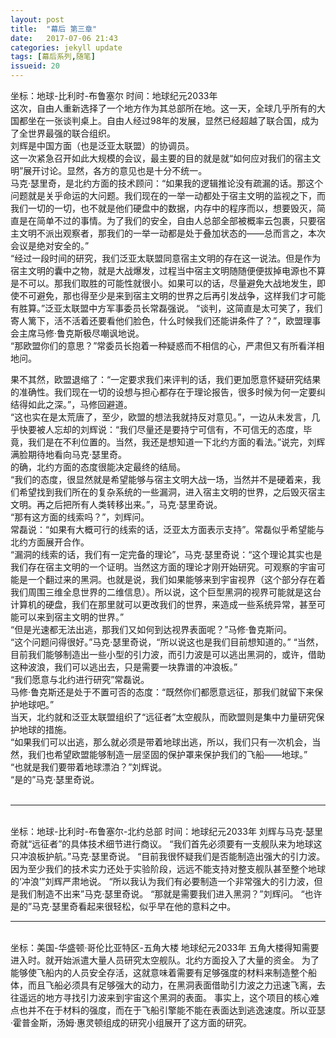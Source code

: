 ```yaml
---
layout: post
title:  "幕后 第三章"
date:   2017-07-06 21:43
categories: jekyll update
tags: [幕后系列,随笔]
issueid: 20
---
```

坐标：地球-比利时-布鲁塞尔 时间：地球纪元2033年  
这次，自由人重新选择了一个地方作为其总部所在地。这一天，全球几乎所有的大国都坐在一张谈判桌上。自由人经过98年的发展，显然已经超越了联合国，成为了全世界最强的联合组织。  
刘辉是中国方面（也是泛亚太联盟）的协调员。  
这一次紧急召开如此大规模的会议，最主要的目的就是就“如何应对我们的宿主文明”展开讨论。显然，各方的意见也是十分不统一。  
马克·瑟里奇，是北约方面的技术顾问：“如果我的逻辑推论没有疏漏的话。那这个问题就是关乎命运的大问题。我们现在的一举一动都处于宿主文明的监视之下，而我们一切的一切，也不就是他们硬盘中的数据，内存中的程序而以，想要毁灭，简直是在简单不过的事情。为了我们的安全，自由人总部全部被概率云包裹，只要宿主文明不派出观察者，那我们的一举一动都是处于叠加状态的——总而言之，本次会议是绝对安全的。”  
“经过一段时间的研究，我们泛亚太联盟同意宿主文明的存在这一说法。但是作为宿主文明的囊中之物，就是大战爆发，过程当中宿主文明随随便便拔掉电源也不算是不可以。那我们取胜的可能性就很小。如果可以的话，尽量避免大战地发生，即使不可避免，那也得至少是来到宿主文明的世界之后再引发战争，这样我们才可能有胜算。”泛亚太联盟中方军事委员长常磊强说。
“谈判，这简直是太可笑了，我们寄人篱下，活不活着还要看他们脸色，什么时候我们还能讲条件了？”，欧盟理事会主席马修·鲁克斯极尽嘲讽地说。  
“那欧盟你们的意思？”常委员长抱着一种疑惑而不相信的心，严肃但又有所看洋相地问。  

果不其然，欧盟退缩了：“一定要求我们来评判的话，我们更加愿意怀疑研究结果的准确性。我们现在一切的设想与担心都存在于理论报告，很多时候为何一定要纠结得如此之深。”，马修回避道。  
“这也实在是太荒唐了，至少，欧盟的想法我就持反对意见。”，一边从未发言，几乎快要被人忘却的刘辉说：“我们尽量还是要持宁可信有，不可信无的态度，毕竟，我们是在不利位置的。当然，我还是想知道一下北约方面的看法。”说完，刘辉满脸期待地看向马克·瑟里奇。  
的确，北约方面的态度很能决定最终的结局。  
“我们的态度，很显然就是希望能够与宿主文明大战一场，当然并不是硬着来，我们希望找到我们所在的复杂系统的一些漏洞，进入宿主文明的世界，之后毁灭宿主文明。再之后把所有人类转移出来。”，马克·瑟里奇说。  
“那有这方面的线索吗？”，刘辉问。  
常磊说：“如果有大概可行的线索的话，泛亚太方面表示支持”。常磊似乎希望能与北约方面展开合作。  
“漏洞的线索的话，我们有一定完备的理论”，马克·瑟里奇说：“这个理论其实也是我们存在宿主文明的一个证明。当然这方面的理论才刚开始研究。可观察的宇宙可能是一个翻过来的黑洞。也就是说，我们如果能够来到宇宙视界（这个部分存在着我们周围三维全息世界的二维信息）。所以说，这个巨型黑洞的视界可能就是这台计算机的硬盘，我们在那里就可以更改我们的世界，来造成一些系统异常，甚至可能可以来到宿主文明的世界。”  
“但是光速都无法出逃，那我们又如何到达视界表面呢？”马修·鲁克斯问。  
“这个问题问得很好。”马克·瑟里奇说，“所以说这也是我们目前想知道的。”
“当然，目前我们能够制造出一些小型的引力波，而引力波是可以逃出黑洞的，或许，借助这种波浪，我们可以逃出去，只是需要一块靠谱的冲浪板。”  
“我们愿意与北约进行研究”常磊说。  
马修·鲁克斯还是处于不置可否的态度：“既然你们都愿意远征，那我们就留下来保护地球吧。”  
当天，北约就和泛亚太联盟组织了“远征者”太空舰队，而欧盟则是集中力量研究保护地球的措施。  
“如果我们可以出逃，那么就必须是带着地球出逃，所以，我们只有一次机会，当然，我们也希望欧盟能够制造一层坚固的保护罩来保护我们的飞船——地球。”  
“也就是我们要带着地球漂泊？”刘辉说。  
“是的”马克·瑟里奇说。  
<br>
<hr>
<br>
坐标：地球-比利时-布鲁塞尔-北约总部 时间：地球纪元2033年  
刘辉与马克·瑟里奇就“远征者”的具体技术细节进行商议。  
“我们首先必须要有一支舰队来为地球这只冲浪板护航。”马克·瑟里奇说。  
“目前我很怀疑我们是否能制造出强大的引力波。因为至少我们的技术实力还处于实验阶段，远远不能支持对整支舰队甚至整个地球的‘冲浪’”刘辉严肃地说。  
“所以我认为我们有必要制造一个非常强大的引力波，但是我们制造不出来”马克·瑟里奇说。  
“那就是需要我们进入黑洞？”刘辉问。  
“也许是的”马克·瑟里奇看起来很轻松，似乎早在他的意料之中。  
<br>
<hr>
<br>  
坐标：美国-华盛顿·哥伦比亚特区-五角大楼 地球纪元2033年  
五角大楼得知需要进入时。就开始派遣大量人员研究太空舰队。北约方面投入了大量的资金。  
为了能够使飞船内的人员安全存活，这就意味着需要有足够强度的材料来制造整个船体，而且飞船必须具有足够强大的动力，在黑洞表面借助引力波之力迅速飞离，去往遥远的地方寻找引力波来到宇宙这个黑洞的表面。  
事实上，这个项目的核心难点也并不在于材料的强度，而在于飞船引擎能不能在表面达到逃逸速度。所以亚瑟·霍普金斯，汤姆·惠灵顿组成的研究小组展开了这方面的研究。  
